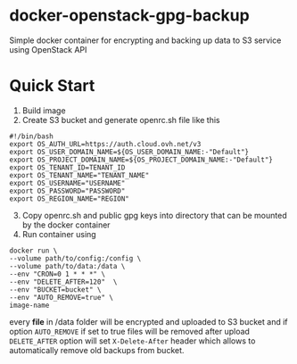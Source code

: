# docker-openstack-gpg-backup
Simple docker container for encrypting and backing up data to S3 service using OpenStack API
# Quick Start
1. Build image
2. Create S3 bucket and generate openrc.sh file like this
```
#!/bin/bash
export OS_AUTH_URL=https://auth.cloud.ovh.net/v3
export OS_USER_DOMAIN_NAME=${OS_USER_DOMAIN_NAME:-"Default"}
export OS_PROJECT_DOMAIN_NAME=${OS_PROJECT_DOMAIN_NAME:-"Default"}
export OS_TENANT_ID=TENANT_ID
export OS_TENANT_NAME="TENANT_NAME"
export OS_USERNAME="USERNAME"
export OS_PASSWORD="PASSWORD"
export OS_REGION_NAME="REGION"
```
3. Copy openrc.sh and public gpg keys into directory that can be mounted by the docker container
4. Run container using
```
docker run \
--volume path/to/config:/config \ 
--volume path/to/data:/data \
--env "CRON=0 1 * * *" \
--env "DELETE_AFTER=120"  \
--env "BUCKET=bucket" \ 
--env "AUTO_REMOVE=true" \ 
image-name
```
every **file** in /data folder will be encrypted and uploaded to S3 bucket and if option 
`AUTO_REMOVE` if set to true files will be removed after upload 
`DELETE_AFTER` option will set `X-Delete-After` header which allows to automatically remove old backups from bucket.
